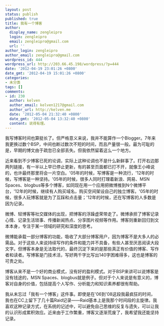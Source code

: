 ```yaml
---
layout: post
status: publish
published: true
title: 我有一个博客
author:
  display_name: zengleipro
  login: zengleipro
  email: zengleipro@gmail.com
  url: ''
author_login: zengleipro
author_email: zengleipro@gmail.com
wordpress_id: 444
wordpress_url: http://203.66.45.198/wordpress/?p=444
date: '2012-04-19 23:01:26 +0800'
date_gmt: '2012-04-19 15:01:26 +0800'
categories:
- 未分类
tags: []
comments:
- id: 230
  author: kelven
  author_email: kelven1217@gmail.com
  author_url: http://kelven.me
  date: '2012-05-04 21:32:40 +0800'
  date_gmt: '2012-05-04 13:32:40 +0800'
  content: 说得有理。
---
```

我写博客时间也算挺长了。但严格意义来说，我并不能算作一个Blogger。7年来我更换过数个BSP，中间也断过数次不短的时间，而且产量很一般。最为可耻的是，早期的博文由于疏忽已全部丢失。但我依然留着这么一个地方。

近来看到不少博客已死的论调，实际上这种论调也不是什么新鲜事了。打开右边那两列链接，有一半以上早已停止更新，有的甚至页面都已打不开，就像王小峰说的，也许最终那里将会一片空白。'05年的时候，写博客是一种流行，'12年的时候，写博客是一种坚持。'05年的时候，很多人同时打理着新浪、网易、MSN Spaces、blogbus等多个博客，如同现在用一个应用把微博推到N个微博平台，'12年的时候，继续有人购买域名，购买空间架设自己的独立博客。'05年的时候，很多人玩博客就是为了互踩和点击量；'12年的时候，还在写博客的人多数是因为记录。

微博、轻博客等社交媒体的出现，把博客的浮躁虚荣带走了。微博承担了博客记录心情、记录生活琐事、传播新闻热点、分享图片视频等作用。博客则重新回归到文本本身，专注于某一领域的研究和深度的思考。

微博能承载一部分博客的功能，吸收了大部分博客用户，因为博客不是大多人的必需品。对于这些人来说持续写作的条件和能力并不具备，有些人甚至厌恶阅读大段文字。但博客本身是无法取代的，最终沉淀下来的是那些真正有价值的博客、写作者和读者。写博客是门技术活，写好两千字比写出140字困难得多，这也是博客的可贵之处。

博客从来不是一个好的商业模式，没有好的盈利模式。对于BSP来讲可以说博客是没有钱途的，MSN Spaces、blogbus就是例子。但对于个人来说是有意义的，博客对自身的价值，包括提高个人写作、分析能力和知识素养都很有帮助。

我从未忘过「我有一个博客」这件事。即使是在'06到'08这段我最疯狂的时间，我也在CC上留下了几十篇Raid记录&mdash;&mdash;Raid基本上是我那个时间段的主旋律。我喜欢这种记录方式，在系统的记述中，可以避免自己思维的反复与遗失，可以让我的认识形成累积效应。近来由于工作繁重，博客又逐渐荒废了，我希望我还能坚持记录。